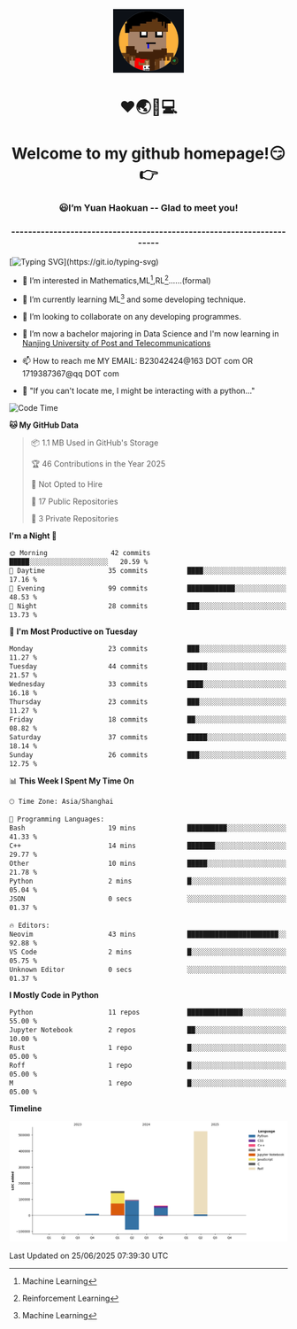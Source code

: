 <div align=center>
  <img width=128 src="image/figure.png">
</div>
<h1 align="center">❤🌏🚩💻</h1>
<h1 align="center">Welcome to my github homepage!😏👉</h1>
<h3 align="center" >😃I’m Yuan Haokuan -- Glad to meet you!</h3>
<h3 align="center" >----------------------------------------------------------------------</h3>

  [![Typing SVG](https://readme-typing-svg.herokuapp.com?font=Fira+Code&pause=1000&random=false&width=450&lines=Here's+my+personal+infomation:)](https://git.io/typing-svg)

- 👀 I’m interested in Mathematics,ML[^1],RL[^2]......(formal)
  
- 🌱 I’m currently learning ML[^1] and some developing technique.
  
- 💞️ I’m looking to collaborate on any developing programmes.
  
- 🍉 I’m now a bachelor majoring in Data Science and I'm now learning in [Nanjing University of Post and Telecommunications](https://www.njupt.edu.cn/main.psp)
  
- 📫 How to reach me MY EMAIL: B23042424@163 DOT com OR 1719387367@qq DOT com

- 🐍 "If you can't locate me, I might be interacting with a python..."

<!--START_SECTION:waka-->
![Code Time](http://img.shields.io/badge/Code%20Time-322%20hrs%2046%20mins-blue)

**🐱 My GitHub Data** 

> 📦 1.1 MB Used in GitHub's Storage 
 > 
> 🏆 46 Contributions in the Year 2025
 > 
> 🚫 Not Opted to Hire
 > 
> 📜 17 Public Repositories 
 > 
> 🔑 3 Private Repositories 
 > 
**I'm a Night 🦉** 

```text
🌞 Morning                42 commits          █████░░░░░░░░░░░░░░░░░░░░   20.59 % 
🌆 Daytime                35 commits          ████░░░░░░░░░░░░░░░░░░░░░   17.16 % 
🌃 Evening                99 commits          ████████████░░░░░░░░░░░░░   48.53 % 
🌙 Night                  28 commits          ███░░░░░░░░░░░░░░░░░░░░░░   13.73 % 
```
📅 **I'm Most Productive on Tuesday** 

```text
Monday                   23 commits          ███░░░░░░░░░░░░░░░░░░░░░░   11.27 % 
Tuesday                  44 commits          █████░░░░░░░░░░░░░░░░░░░░   21.57 % 
Wednesday                33 commits          ████░░░░░░░░░░░░░░░░░░░░░   16.18 % 
Thursday                 23 commits          ███░░░░░░░░░░░░░░░░░░░░░░   11.27 % 
Friday                   18 commits          ██░░░░░░░░░░░░░░░░░░░░░░░   08.82 % 
Saturday                 37 commits          █████░░░░░░░░░░░░░░░░░░░░   18.14 % 
Sunday                   26 commits          ███░░░░░░░░░░░░░░░░░░░░░░   12.75 % 
```


📊 **This Week I Spent My Time On** 

```text
🕑︎ Time Zone: Asia/Shanghai

💬 Programming Languages: 
Bash                     19 mins             ██████████░░░░░░░░░░░░░░░   41.33 % 
C++                      14 mins             ███████░░░░░░░░░░░░░░░░░░   29.77 % 
Other                    10 mins             █████░░░░░░░░░░░░░░░░░░░░   21.78 % 
Python                   2 mins              █░░░░░░░░░░░░░░░░░░░░░░░░   05.04 % 
JSON                     0 secs              ░░░░░░░░░░░░░░░░░░░░░░░░░   01.37 % 

🔥 Editors: 
Neovim                   43 mins             ███████████████████████░░   92.88 % 
VS Code                  2 mins              █░░░░░░░░░░░░░░░░░░░░░░░░   05.75 % 
Unknown Editor           0 secs              ░░░░░░░░░░░░░░░░░░░░░░░░░   01.37 % 
```

**I Mostly Code in Python** 

```text
Python                   11 repos            ██████████████░░░░░░░░░░░   55.00 % 
Jupyter Notebook         2 repos             ██░░░░░░░░░░░░░░░░░░░░░░░   10.00 % 
Rust                     1 repo              █░░░░░░░░░░░░░░░░░░░░░░░░   05.00 % 
Roff                     1 repo              █░░░░░░░░░░░░░░░░░░░░░░░░   05.00 % 
M                        1 repo              █░░░░░░░░░░░░░░░░░░░░░░░░   05.00 % 
```



**Timeline**

![Lines of Code chart](https://raw.githubusercontent.com/WilbertYuan/WilbertYuan/main/assets/bar_graph.png)


 Last Updated on 25/06/2025 07:39:30 UTC
<!--END_SECTION:waka-->

<!---
WilbertYuan/WilbertYuan is a ✨ special ✨ repository because its `README.md` (this file) appears on your GitHub profile.
You can click the Preview link to take a look at your changes.
--->
[^1]:Machine Learning
[^2]:Reinforcement Learning
